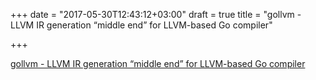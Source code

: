 +++
date = "2017-05-30T12:43:12+03:00"
draft = true
title = "gollvm - LLVM IR generation “middle end” for LLVM-based Go compiler"

+++

<p><a href="https://go.googlesource.com/gollvm">gollvm - LLVM IR generation “middle end” for LLVM-based Go compiler</a></p>